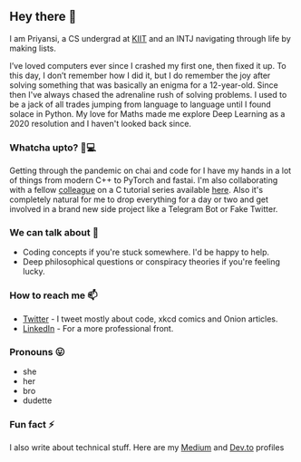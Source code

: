 ## Hey there 👋

I am Priyansi, a CS undergrad at [KIIT](https://kiit.ac.in/) and an INTJ navigating through life by making lists.

I’ve loved computers ever since I crashed my first one, then fixed it up. To this day, I don’t remember how I did it, but I do remember the joy after solving something that was basically an enigma for a 12-year-old. Since then I've always chased the adrenaline rush of solving problems. I used to be a jack of all trades jumping from language to language until I found solace in Python. My love for Maths made me explore Deep Learning as a 2020 resolution and I haven't looked back since.

### Whatcha upto? 👩💻
Getting through the pandemic on chai and code for I have my hands in a lot of things from modern C++ to PyTorch and fastai. I'm also collaborating with a fellow [colleague](https://github.com/junaidrahim) on a C tutorial series available [here](https://www.youtube.com/playlist?list=PLT-AS3Wcy-pkPo1ECXgh1QZCor7CwqQDw). Also it's completely natural for me to drop everything for a day or two and get involved in a brand new side project like a Telegram Bot or Fake Twitter.

### We can talk about 💬
- Coding concepts if you're stuck somewhere. I'd be happy to help.
- Deep philosophical questions or conspiracy theories if you're feeling lucky.

###  How to reach me 📫
- [Twitter](https://twitter.com/iiverveii) - I tweet mostly about code, xkcd comics and Onion articles.
- [LinkedIn](https://www.linkedin.com/in/priyansi-singh-5a2b07195/) - For a more professional front.

### Pronouns 😛
- she 
- her
- bro
- dudette

### Fun fact ⚡
I also write about technical stuff. Here are my [Medium](https://medium.com/@iiverveii) and [Dev.to](https://dev.to/iiverveii) profiles
